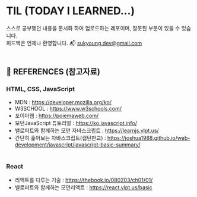 # TIL (TODAY I LEARNED...)

스스로 공부했던 내용을 문서화 하여 업로드하는 레포이며, 잘못된 부분이 있을 수 있습니다. <br>
피드백은 언제나 환영합니다. 📬 sukyoung.dev@gmail.com<br><br>


## 📖 REFERENCES (참고자료)

### HTML, CSS, JavaScript

- MDN : https://developer.mozilla.org/ko/ <br>
- W3SCHOOL : https://www.w3schools.com/ <br>
- 포이마웹 : https://poiemaweb.com/ <br>
- 모던JavaScript 튜토리얼 : https://ko.javascript.info/<br>
- 밸로퍼트와 함께하는 모던 자바스크립트 : https://learnjs.vlpt.us/<br>
- 간단히 훑어보는 자바스크립트(캡틴판교) : https://joshua1988.github.io/web-development/javascript/javascript-basic-summary/
  <br/><br/>

### React

- 리액트를 다루는 기술 : https://thebook.io/080203/ch01/01/
- 밸로퍼트와 함께하는 모던리액트 : https://react.vlpt.us/basic
  <br/><br/>

